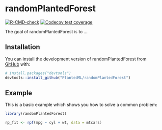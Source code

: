 # randomPlantedForest

<!-- badges: start -->
[![R-CMD-check](https://github.com/PlantedML/randomPlantedForest/workflows/R-CMD-check/badge.svg)](https://github.com/PlantedML/randomPlantedForest/actions)
[![Codecov test coverage](https://codecov.io/gh/PlantedML/randomPlantedForest/branch/master/graph/badge.svg)](https://app.codecov.io/gh/PlantedML/randomPlantedForest?branch=master)
<!-- badges: end -->

The goal of randomPlantedForest is to ...

## Installation

You can install the development version of randomPlantedForest from [GitHub](https://github.com/) with:

``` r
# install.packages("devtools")
devtools::install_github("PlantedML/randomPlantedForest")
```

## Example

This is a basic example which shows you how to solve a common problem:

``` r
library(randomPlantedForest)

rp_fit <- rpf(mpg ~ cyl + wt, data = mtcars)
```

